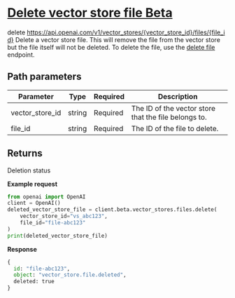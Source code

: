 # [Delete vector store file Beta](/docs/api-reference/vector-stores-files/deleteFile)
delete https://api.openai.com/v1/vector_stores/{vector_store_id}/files/{file_id} 
Delete a vector store file. This will remove the file from the vector
          store but the file itself will not be deleted. To delete the file, use
          the
          [delete file](/docs/api-reference/files/delete) endpoint. 
## Path parameters 
| Parameter | Type   | Required | Description|
| --- | --- | --- | --- |
| vector_store_id | string | Required | The ID of the vector store that the file belongs to.| 
| file_id | string | Required | The ID of the file to delete.| 
## Returns 
Deletion status 

**Example request**
```python
from openai import OpenAI
client = OpenAI()
deleted_vector_store_file = client.beta.vector_stores.files.delete(
    vector_store_id="vs_abc123",
    file_id="file-abc123"
)
print(deleted_vector_store_file)
```

**Response**
```python
{
  id: "file-abc123",
  object: "vector_store.file.deleted",
  deleted: true
}
```
